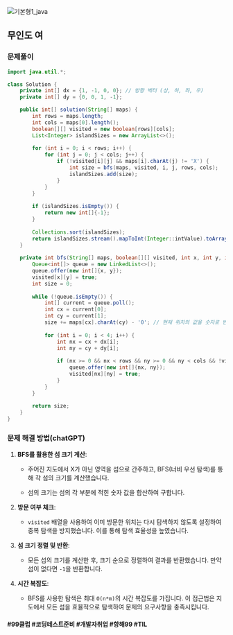 ![기본형1_java](https://github.com/user-attachments/assets/6ac5189b-a4bd-44ae-a4d4-306d6e777973)

## 무인도 여

### 문제풀이

```java
import java.util.*;

class Solution {
    private int[] dx = {1, -1, 0, 0}; // 방향 벡터 (상, 하, 좌, 우)
    private int[] dy = {0, 0, 1, -1};

    public int[] solution(String[] maps) {
        int rows = maps.length;
        int cols = maps[0].length();
        boolean[][] visited = new boolean[rows][cols];
        List<Integer> islandSizes = new ArrayList<>();
        
        for (int i = 0; i < rows; i++) {
            for (int j = 0; j < cols; j++) {
                if (!visited[i][j] && maps[i].charAt(j) != 'X') {
                    int size = bfs(maps, visited, i, j, rows, cols);
                    islandSizes.add(size);
                }
            }
        }
        
        if (islandSizes.isEmpty()) {
            return new int[]{-1};
        }
        
        Collections.sort(islandSizes);
        return islandSizes.stream().mapToInt(Integer::intValue).toArray();
    }
    
    private int bfs(String[] maps, boolean[][] visited, int x, int y, int rows, int cols) {
        Queue<int[]> queue = new LinkedList<>();
        queue.offer(new int[]{x, y});
        visited[x][y] = true;
        int size = 0;
        
        while (!queue.isEmpty()) {
            int[] current = queue.poll();
            int cx = current[0];
            int cy = current[1];
            size += maps[cx].charAt(cy) - '0'; // 현재 위치의 값을 숫자로 변환 후 더함
            
            for (int i = 0; i < 4; i++) {
                int nx = cx + dx[i];
                int ny = cy + dy[i];
                
                if (nx >= 0 && nx < rows && ny >= 0 && ny < cols && !visited[nx][ny] && maps[nx].charAt(ny) != 'X') {
                    queue.offer(new int[]{nx, ny});
                    visited[nx][ny] = true;
                }
            }
        }
        
        return size;
    }
}
```


### 문제 해결 방법(chatGPT)

1. **BFS를 활용한 섬 크기 계산**:
   - 주어진 지도에서 X가 아닌 영역을 섬으로 간주하고, BFS(너비 우선 탐색)를 통해 각 섬의 크기를 계산했습니다.
     
   - 섬의 크기는 섬의 각 부분에 적힌 숫자 값을 합산하여 구합니다.

2. **방문 여부 체크**:
   - `visited` 배열을 사용하여 이미 방문한 위치는 다시 탐색하지 않도록 설정하여 중복 탐색을 방지했습니다. 이를 통해 탐색 효율성을 높였습니다.

3. **섬 크기 정렬 및 반환**:
   - 모든 섬의 크기를 계산한 후, 크기 순으로 정렬하여 결과를 반환했습니다. 만약 섬이 없다면 `-1`을 반환합니다.
   
4. **시간 복잡도**:
   - BFS를 사용한 탐색은 최대 `O(n*m)`의 시간 복잡도를 가집니다. 이 접근법은 지도에서 모든 섬을 효율적으로 탐색하여 문제의 요구사항을 충족시킵니다.

#### #99클럽 #코딩테스트준비 #개발자취업 #항해99 #TIL
